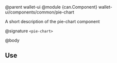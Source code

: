 @parent wallet-ui
@module {can.Component} wallet-ui/components/common/pie-chart <pie-chart>

A short description of the pie-chart component

@signature `<pie-chart>`

@body

## Use


